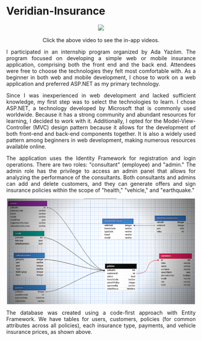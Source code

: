# Veridian-Insurance

<div align="center">
    <a href="http://www.youtube.com/watch?v=vf_XupGDS7s" title="In-app videos">
        <img src="http://img.youtube.com/vi/vf_XupGDS7s/0.jpg" width="50%">
    </a>
    <p>Click the above video to see the in-app videos.</p>
</div>

<div style="text-align: justify"> I participated in an internship program organized by Ada Yazılım. The program focused on developing a simple web or mobile insurance application, comprising both the front end and the back end. Attendees were free to choose the technologies they felt most comfortable with. As a beginner in both web and mobile development, I chose to work on a web application and preferred ASP.NET as my primary technology.

Since I was inexperienced in web development and lacked sufficient knowledge, my first step was to select the technologies to learn. I chose ASP.NET, a technology developed by Microsoft that is commonly used worldwide. Because it has a strong community and abundant resources for learning, I decided to work with it. Additionally, I opted for the Model-View-Controller (MVC) design pattern because it allows for the development of both front-end and back-end components together. It is also a widely used pattern among beginners in web development, making numerous resources available online.

The application uses the Identity Framework for registration and login operations. There are two roles: "consultant" (employee) and "admin." The admin role has the privilege to access an admin panel that allows for analyzing the performance of the consultants. Both consultants and admins can add and delete customers, and they can generate offers and sign insurance policies within the scope of "health," "vehicle," and "earthquake." </div>

<p align="center">
  <img src="https://github.com/canerkaynak/Veridian-Insurance/blob/master/database.png" width="500" align="center">
</p>

<div style="text-align: justify"> The database was created using a code-first approach with Entity Framework. We have tables for users, customers, policies (for common attributes across all policies), each insurance type, payments, and vehicle insurance prices, as shown above. </div>
